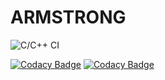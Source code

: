 # ARMSTRONG
![C/C++ CI](https://github.com/Subashini98/ARMSTRONG/workflows/C/C++%20CI/badge.svg)

[![Codacy Badge](https://api.codacy.com/project/badge/Grade/cc9cbba08c4f4234810c56201179438b)](https://app.codacy.com/manual/Subashini98/ARMSTRONG?utm_source=github.com&utm_medium=referral&utm_content=Subashini98/ARMSTRONG&utm_campaign=Badge_Grade_Settings)
[![Codacy Badge](https://app.codacy.com/project/badge/Grade/83969f27ba754f5f8c6a290813a8c8e7)](https://www.codacy.com/manual/Subashini98/ARMSTRONG?utm_source=github.com&amp;utm_medium=referral&amp;utm_content=Subashini98/ARMSTRONG&amp;utm_campaign=Badge_Grade)
